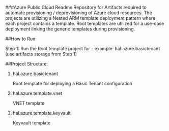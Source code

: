 ###Azure Public Cloud Readme
Repository for Artifacts required to automate provisioning / deprovisioning of Azure cloud resources.
The projects are utilizing a Nested ARM template deployment pattern where each project contains a template.  Root templates are utilized for a use-case deployment linking the generic templates during provisioning.

##How to Run:

Step 1: Run the Root template project for - example: hal.azure.basictenant (use artifacts storage from Step 1)

##Project Structure:
1) hal.azure.basictenant

   Root template for deploying a Basic Tenant configuration

2) hal.azure.template.vnet

   VNET template

3) hal.azure.template.keyvault

   Keyvault template